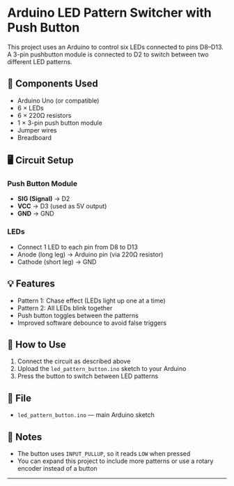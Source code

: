 # Arduino LED Pattern Switcher with Push Button

This project uses an Arduino to control six LEDs connected to pins D8–D13. A 3-pin pushbutton module is connected to D2 to switch between two different LED patterns.

## 🔧 Components Used

- Arduino Uno (or compatible)
- 6 × LEDs
- 6 × 220Ω resistors
- 1 × 3-pin push button module
- Jumper wires
- Breadboard

## 🖥️ Circuit Setup

### Push Button Module
- **SIG (Signal)** → D2
- **VCC** → D3 (used as 5V output)
- **GND** → GND

### LEDs
- Connect 1 LED to each pin from D8 to D13
- Anode (long leg) → Arduino pin (via 220Ω resistor)
- Cathode (short leg) → GND

## 💡 Features

- Pattern 1: Chase effect (LEDs light up one at a time)
- Pattern 2: All LEDs blink together
- Push button toggles between the patterns
- Improved software debounce to avoid false triggers

## 🚀 How to Use

1. Connect the circuit as described above
2. Upload the `led_pattern_button.ino` sketch to your Arduino
3. Press the button to switch between LED patterns

## 📁 File

- `led_pattern_button.ino` — main Arduino sketch

## 🧠 Notes

- The button uses `INPUT_PULLUP`, so it reads `LOW` when pressed
- You can expand this project to include more patterns or use a rotary encoder instead of a button

---
